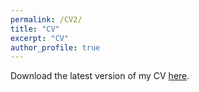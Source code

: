 ```yaml
---
permalink: /CV2/
title: "CV"
excerpt: "CV"
author_profile: true
---
```


Download the latest version of my CV [here](ekatovich.github.io/files/CV_2020_09_17.pdf).
